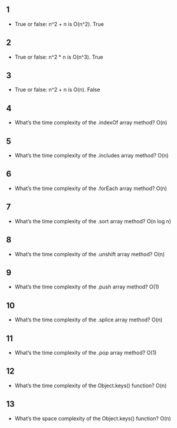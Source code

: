 ## 1
- True or false: n^2 + n is O(n^2). True
## 2
- True or false: n^2 * n is O(n^3). True
## 3
- True or false: n^2 + n is O(n). False
## 4
- What’s the time complexity of the .indexOf array method? O(n)
## 5
- What’s the time complexity of the .includes array method? O(n)
## 6
- What’s the time complexity of the .forEach array method? O(n)
## 7
- What’s the time complexity of the .sort array method? O(n log n)
## 8
- What’s the time complexity of the .unshift array method? O(n)
## 9
- What’s the time complexity of the .push array method? O(1)
## 10
- What’s the time complexity of the .splice array method? O(n)
## 11
- What’s the time complexity of the .pop array method? O(1)
## 12
- What’s the time complexity of the Object.keys() function? O(n)
## 13
- What’s the space complexity of the Object.keys() function? O(n)